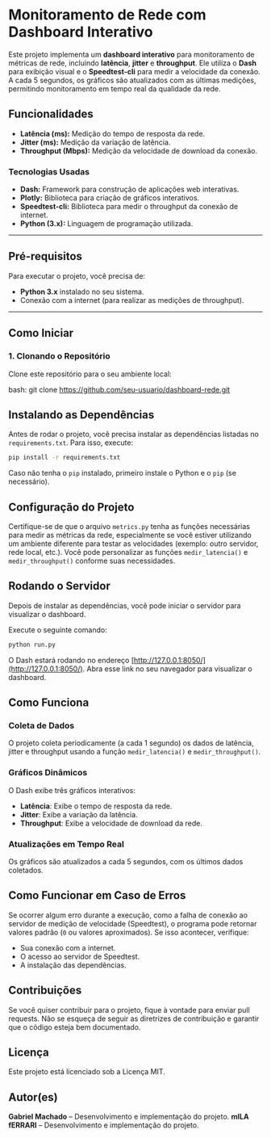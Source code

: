 # Monitoramento de Rede com Dashboard Interativo

Este projeto implementa um **dashboard interativo** para monitoramento de métricas de rede, incluindo **latência**, **jitter** e **throughput**. Ele utiliza o **Dash** para exibição visual e o **Speedtest-cli** para medir a velocidade da conexão. A cada 5 segundos, os gráficos são atualizados com as últimas medições, permitindo monitoramento em tempo real da qualidade da rede.

## Funcionalidades

- **Latência (ms):** Medição do tempo de resposta da rede.
- **Jitter (ms):** Medição da variação de latência.
- **Throughput (Mbps):** Medição da velocidade de download da conexão.

### Tecnologias Usadas

- **Dash:** Framework para construção de aplicações web interativas.
- **Plotly:** Biblioteca para criação de gráficos interativos.
- **Speedtest-cli:** Biblioteca para medir o throughput da conexão de internet.
- **Python (3.x):** Linguagem de programação utilizada.

---

## Pré-requisitos

Para executar o projeto, você precisa de:

- **Python 3.x** instalado no seu sistema.
- Conexão com a internet (para realizar as medições de throughput).

---

## Como Iniciar

### 1. Clonando o Repositório

Clone este repositório para o seu ambiente local:

bash:
git clone https://github.com/seu-usuario/dashboard-rede.git

## Instalando as Dependências


Antes de rodar o projeto, você precisa instalar as dependências listadas no `requirements.txt`. Para isso, execute:

```bash
pip install -r requirements.txt
```

Caso não tenha o `pip` instalado, primeiro instale o Python e o `pip` (se necessário).

## Configuração do Projeto

Certifique-se de que o arquivo `metrics.py` tenha as funções necessárias para medir as métricas da rede, especialmente se você estiver utilizando um ambiente diferente para testar as velocidades (exemplo: outro servidor, rede local, etc.). Você pode personalizar as funções `medir_latencia()` e `medir_throughput()` conforme suas necessidades.

## Rodando o Servidor

Depois de instalar as dependências, você pode iniciar o servidor para visualizar o dashboard.

Execute o seguinte comando:

```bash
python run.py
```

O Dash estará rodando no endereço [http://127.0.0.1:8050/](http://127.0.0.1:8050/). Abra esse link no seu navegador para visualizar o dashboard.

## Como Funciona

### Coleta de Dados
O projeto coleta periodicamente (a cada 1 segundo) os dados de latência, jitter e throughput usando a função `medir_latencia()` e `medir_throughput()`.

### Gráficos Dinâmicos
O Dash exibe três gráficos interativos:

- **Latência**: Exibe o tempo de resposta da rede.
- **Jitter**: Exibe a variação da latência.
- **Throughput**: Exibe a velocidade de download da rede.

### Atualizações em Tempo Real
Os gráficos são atualizados a cada 5 segundos, com os últimos dados coletados.

## Como Funcionar em Caso de Erros

Se ocorrer algum erro durante a execução, como a falha de conexão ao servidor de medição de velocidade (Speedtest), o programa pode retornar valores padrão (`0` ou valores aproximados). Se isso acontecer, verifique:

- Sua conexão com a internet.
- O acesso ao servidor de Speedtest.
- A instalação das dependências.

## Contribuições

Se você quiser contribuir para o projeto, fique à vontade para enviar pull requests. Não se esqueça de seguir as diretrizes de contribuição e garantir que o código esteja bem documentado.

## Licença

Este projeto está licenciado sob a Licença MIT.

## Autor(es)

**Gabriel Machado** – Desenvolvimento e implementação do projeto.
**mILA fERRARI** – Desenvolvimento e implementação do projeto.